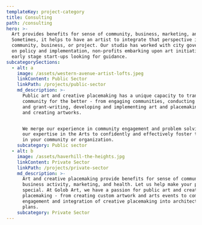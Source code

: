 ```yaml
---
templateKey: project-category
title: Consulting
path: /consulting
hero: >-
  Art provides benefits for sense of community, business, marketing, and health.
  Sometimes, it helps to have an artist to integrate that perspective into a
  community, business, or project. Our studio has worked with city governments
  on policy and implementation, non-profits embarking upon art initiatives, and
  early stage start-ups looking for guidance.
subcategorySections:
  - alt: a
    image: /assets/western-avenue-artist-lofts.jpeg
    linkContent: Public Sector
    linkPath: /projects/public-sector
    md_description: >-
      Public art and creative placemaking has a unique capacity to transform a
      community for the better - from engaging communities, conducting research
      and grant-writing, developing and implementing art and placemaking policy,
      and creating artworks.


      We merge our experience in community engagement and problem solving with
      our expertise in the Arts to confidently and effectively foster the Arts
      in your community or organization.
    subcategory: Public sector
  - alt: b
    image: /assets/haverhill-the-heights.jpg
    linkContent: Private Sector
    linkPath: /projects/private-sector
    md_description: >-
      Art and creative placemaking provide benefits for sense of community,
      business activity, marketing, and health. Let us help make your project
      special. At Golob Art, we have a passion for public art and creative
      placemaking - from creating custom artwork and arts events to community
      engagement and integration of creative placemaking into architectural
      plans.
    subcategory: Private Sector
---
```


